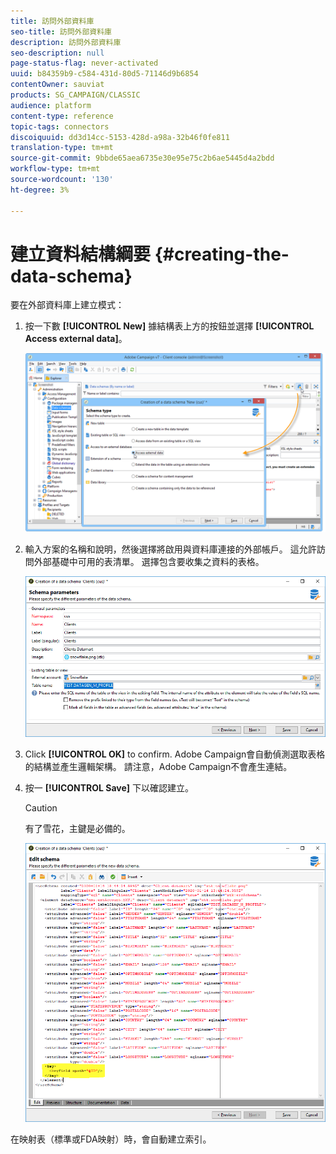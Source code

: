 ```yaml
---
title: 訪問外部資料庫
seo-title: 訪問外部資料庫
description: 訪問外部資料庫
seo-description: null
page-status-flag: never-activated
uuid: b84359b9-c584-431d-80d5-71146d9b6854
contentOwner: sauviat
products: SG_CAMPAIGN/CLASSIC
audience: platform
content-type: reference
topic-tags: connectors
discoiquuid: dd3d14cc-5153-428d-a98a-32b46f0fe811
translation-type: tm+mt
source-git-commit: 9bbde65aea6735e30e95e75c2b6ae5445d4a2bdd
workflow-type: tm+mt
source-wordcount: '130'
ht-degree: 3%

---
```



# 建立資料結構綱要 {#creating-the-data-schema}

要在外部資料庫上建立模式：

1. 按一下數 **[!UICONTROL New]** 據結構表上方的按鈕並選擇 **[!UICONTROL Access external data]**。

   ![](assets/wf_new_schema_fda.png)

1. 輸入方案的名稱和說明，然後選擇將啟用與資料庫連接的外部帳戶。 這允許訪問外部基礎中可用的表清單。 選擇包含要收集之資料的表格。

   ![](assets/wf_new_schema_select_table_fda.png)

1. Click **[!UICONTROL OK]** to confirm. Adobe Campaign會自動偵測選取表格的結構並產生邏輯架構。 請注意，Adobe Campaign不會產生連結。

1. 按一 **[!UICONTROL Save]** 下以確認建立。

   >[!CAUTION]
   >
   >有了雪花，主鍵是必備的。

   ![](assets/wf_new_schema_generate_fda.png)

在映射表（標準或FDA映射）時，會自動建立索引。
